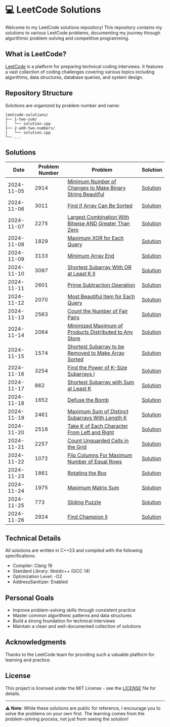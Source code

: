 # 💻 LeetCode Solutions

Welcome to my LeetCode solutions repository! This repository contains my solutions to various LeetCode problems, documenting my journey through algorithmic problem-solving and competitive programming.

## What is LeetCode?

[LeetCode](https://leetcode.com) is a platform for preparing technical coding interviews. It features a vast collection of coding challenges covering various topics including algorithms, data structures, database queries, and system design.

## Repository Structure

Solutions are organized by problem number and name:

```
leetcode-solutions/
├── 1-two-sum/
│   └── solution.cpp
├── 2-add-two-numbers/
│   └── solution.cpp
└── ...
```

## Solutions

| Date       | Problem Number | Problem                                                                                                                                               | Solution                                                                                |
| ---------- | -------------- | ----------------------------------------------------------------------------------------------------------------------------------------------------- | --------------------------------------------------------------------------------------- |
| 2024-11-05 | 2914           | [Minimum Number of Changes to Make Binary String Beautiful](https://leetcode.com/problems/minimum-number-of-changes-to-make-binary-string-beautiful/) | [Solution](2914-minimum-number-of-changes-to-make-binary-string-beautiful/solution.cpp) |
| 2024-11-06 | 3011           | [Find if Array Can Be Sorted](https://leetcode.com/problems/find-if-array-can-be-sorted/)                                                             | [Solution](3011-find-if-array-can-be-sorted/solution.cpp)                               |
| 2024-11-07 | 2275           | [Largest Combination With Bitwise AND Greater Than Zero](https://leetcode.com/problems/largest-combination-with-bitwise-and-greater-than-zero/)       | [Solution](2275-largest-combination-with-bitwise-and-greater-than-zero/solution.cpp)    |
| 2024-11-08 | 1829           | [Maximum XOR for Each Query](https://leetcode.com/problems/maximum-xor-for-each-query/)                                                               | [Solution](1829-maximum-xor-for-each-query/solution.cpp)                                |
| 2024-11-09 | 3133           | [Minimum Array End](https://leetcode.com/problems/minimum-array-end/)                                                                                 | [Solution](3133-minimum-array-end/solution.cpp)                                         |
| 2024-11-10 | 3097           | [Shortest Subarray With OR at Least K II](https://leetcode.com/problems/shortest-subarray-with-or-at-least-k-ii/)                                     | [Solution](3097-shortest-subarray-with-or-at-least-k-ii/solution.cpp)                   |
| 2024-11-11 | 2601           | [Prime Subtraction Operation](https://leetcode.com/problems/prime-subtraction-operation/)                                                             | [Solution](2601-prime-subtraction-operation/solution.cpp)                               |
| 2024-11-12 | 2070           | [Most Beautiful Item for Each Query](https://leetcode.com/problems/most-beautiful-item-for-each-query/)                                               | [Solution](2070-most-beautiful-item-for-each-query/solution.cpp)                        |
| 2024-11-13 | 2563           | [Count the Number of Fair Pairs](https://leetcode.com/problems/count-the-number-of-fair-pairs/)                                                       | [Solution](2563-count-the-number-of-fair-pairs/solution.cpp)                            |
| 2024-11-14 | 2064           | [Minimized Maximum of Products Distributed to Any Store](https://leetcode.com/problems/minimized-maximum-of-products-distributed-to-any-store/)       | [Solution](2064-minimized-maximum-of-products-distributed-to-any-store/solution.cpp)    |
| 2024-11-15 | 1574           | [Shortest Subarray to be Removed to Make Array Sorted](https://leetcode.com/problems/shortest-subarray-to-be-removed-to-make-array-sorted/)           | [Solution](1574-shortest-subarray-to-be-removed-to-make-array-sorted/solution.cpp)      |
| 2024-11-16 | 3254           | [Find the Power of K-Size Subarrays I](https://leetcode.com/problems/find-the-power-of-k-size-subarrays-i/)                                           | [Solution](3254-find-the-power-of-k-size-subarrays-i/solution.cpp)                      |
| 2024-11-17 | 862            | [Shortest Subarray with Sum at Least K](https://leetcode.com/problems/shortest-subarray-with-sum-at-least-k/)                                         | [Solution](862-shortest-subarray-with-sum-at-least-k/solution.cpp)                      |
| 2024-11-18 | 1652           | [Defuse the Bomb](https://leetcode.com/problems/defuse-the-bomb/)                                                                                     | [Solution](1652-defuse-the-bomb/solution.cpp)                                           |
| 2024-11-19 | 2461           | [Maximum Sum of Distinct Subarrays With Length K](https://leetcode.com/problems/maximum-sum-of-distinct-subarrays-with-length-k/)                     | [Solution](2461-maximum-sum-of-distinct-subarrays-with-length-k/solution.cpp)           |
| 2024-11-20 | 2516           | [Take K of Each Character From Left and Right](https://leetcode.com/problems/take-k-of-each-character-from-left-and-right/)                           | [Solution](2516-take-k-of-each-character-from-left-and-right/solution.cpp)              |
| 2024-11-21 | 2257           | [Count Unguarded Cells in the Grid](https://leetcode.com/problems/count-unguarded-cells-in-the-grid/)                                                 | [Solution](2257-count-unguarded-cells-in-the-grid/solution.cpp)                         |
| 2024-11-22 | 1072           | [Flip Columns For Maximum Number of Equal Rows](https://leetcode.com/problems/flip-columns-for-maximum-number-of-equal-rows/)                         | [Solution](1072-flip-columns-for-maximum-number-of-equal-rows/solution.cpp)             |
| 2024-11-23 | 1861           | [Rotating the Box](https://leetcode.com/problems/rotating-the-box/)                                                                                   | [Solution](1861-rotating-the-box/solution.cpp)                                          |
| 2024-11-24 | 1975           | [Maximum Matrix Sum](https://leetcode.com/problems/maximum-matrix-sum/)                                                                               | [Solution](1975-maximum-matrix-sum/solution.cpp)                                        |
| 2024-11-25 | 773            | [Sliding Puzzle](https://leetcode.com/problems/sliding-puzzle/)                                                                                       | [Solution](773-sliding-puzzle/solution.cpp)                                             |
| 2024-11-26 | 2924           | [Find Champion II](https://leetcode.com/problems/find-champion-ii/)                                                                                   | [Solution](2924-find-champion-ii/solution.cpp)                                          |

## Technical Details

All solutions are written in C++23 and compiled with the following specifications:

- Compiler: Clang 19
- Standard Library: libstdc++ (GCC 14)
- Optimization Level: -O2
- AddressSanitizer: Enabled

## Personal Goals

- Improve problem-solving skills through consistent practice
- Master common algorithmic patterns and data structures
- Build a strong foundation for technical interviews
- Maintain a clean and well-documented collection of solutions

## Acknowledgments

Thanks to the LeetCode team for providing such a valuable platform for learning and practice.

## License

This project is licensed under the MIT License - see the [LICENSE](LICENSE) file for details.

---

⚠️ **Note**: While these solutions are public for reference, I encourage you to solve the problems on your own first. The learning comes from the problem-solving process, not just from seeing the solution!
